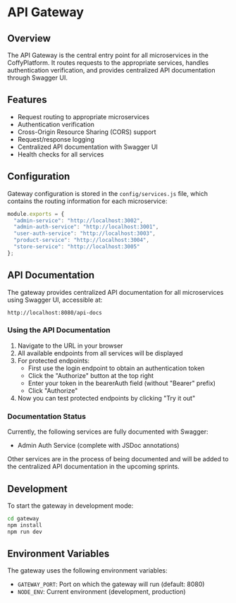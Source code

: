 # API Gateway

## Overview
The API Gateway is the central entry point for all microservices in the CoffyPlatform. It routes requests to the appropriate services, handles authentication verification, and provides centralized API documentation through Swagger UI.

## Features
- Request routing to appropriate microservices
- Authentication verification
- Cross-Origin Resource Sharing (CORS) support
- Request/response logging
- Centralized API documentation with Swagger UI
- Health checks for all services

## Configuration
Gateway configuration is stored in the `config/services.js` file, which contains the routing information for each microservice:

```javascript
module.exports = {
  "admin-service": "http://localhost:3002",
  "admin-auth-service": "http://localhost:3001",
  "user-auth-service": "http://localhost:3003",
  "product-service": "http://localhost:3004",
  "store-service": "http://localhost:3005"
};
```

## API Documentation
The gateway provides centralized API documentation for all microservices using Swagger UI, accessible at:

```
http://localhost:8080/api-docs
```

### Using the API Documentation
1. Navigate to the URL in your browser
2. All available endpoints from all services will be displayed
3. For protected endpoints:
   - First use the login endpoint to obtain an authentication token
   - Click the "Authorize" button at the top right
   - Enter your token in the bearerAuth field (without "Bearer" prefix)
   - Click "Authorize"
4. Now you can test protected endpoints by clicking "Try it out"

### Documentation Status
Currently, the following services are fully documented with Swagger:
- Admin Auth Service (complete with JSDoc annotations)

Other services are in the process of being documented and will be added to the centralized API documentation in the upcoming sprints.

## Development
To start the gateway in development mode:

```bash
cd gateway
npm install
npm run dev
```

## Environment Variables
The gateway uses the following environment variables:

- `GATEWAY_PORT`: Port on which the gateway will run (default: 8080)
- `NODE_ENV`: Current environment (development, production) 